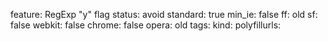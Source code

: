 feature: RegExp "y" flag
status: avoid
standard: true
min_ie: false
ff: old
sf: false
webkit: false
chrome: false
opera: old
tags:
kind:
polyfillurls:

